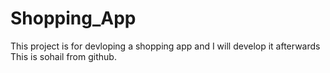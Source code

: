 # Shopping_App
This project is for devloping a shopping app and I will develop it afterwards
This is sohail from github.

